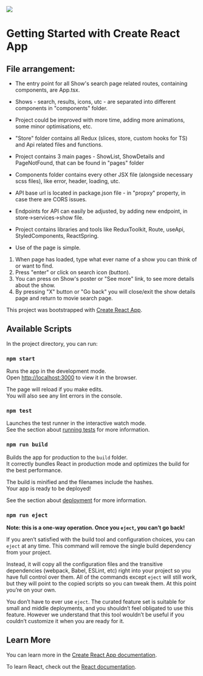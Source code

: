 ![](https://github.com/AldisG/twsowgif/blob/main/TV-show-search.gif)

# Getting Started with Create React App
## File arrangement:

* The entry point for all Show's search page related routes, containing components, are App.tsx.
* Shows  - search, results, icons, utc - are separated into different components in "components" folder.
* Project could be improved with more time, adding more animations, some minor optimisations, etc.
* "Store" folder contains all Redux (slices, store, custom hooks for TS) and Api related files and functions.
* Project contains 3 main pages - ShowList, ShowDetails and PageNotFound, that can be found in "pages" folder
* Components folder contains every other JSX file (alongside necessary scss files), like error, header, loading, utc.
* API base url is located in package.json file - in "propxy" property, in case there are CORS issues.
* Endpoints for API can easily be adjusted, by adding new endpoint, in store->services->show file.
* Project contains libraries and tools like ReduxToolkit, Route, useApi, StyledComponents, ReactSpring.

* Use of the page is simple. 
1) When page has loaded, type what ever name of a show you can think of or want to find.
2) Press "enter" or click on search icon (button).
3) You can press on Show's poster or "See more" link, to see more details about the show.
4) By pressing "X" button or "Go back" you will close/exit the show details page and return to movie search page.

This project was bootstrapped with [Create React App](https://github.com/facebook/create-react-app).

## Available Scripts

In the project directory, you can run:

### `npm start`

Runs the app in the development mode.\
Open [http://localhost:3000](http://localhost:3000) to view it in the browser.

The page will reload if you make edits.\
You will also see any lint errors in the console.

### `npm test`

Launches the test runner in the interactive watch mode.\
See the section about [running tests](https://facebook.github.io/create-react-app/docs/running-tests) for more information.

### `npm run build`

Builds the app for production to the `build` folder.\
It correctly bundles React in production mode and optimizes the build for the best performance.

The build is minified and the filenames include the hashes.\
Your app is ready to be deployed!

See the section about [deployment](https://facebook.github.io/create-react-app/docs/deployment) for more information.

### `npm run eject`

**Note: this is a one-way operation. Once you `eject`, you can’t go back!**

If you aren’t satisfied with the build tool and configuration choices, you can `eject` at any time. This command will remove the single build dependency from your project.

Instead, it will copy all the configuration files and the transitive dependencies (webpack, Babel, ESLint, etc) right into your project so you have full control over them. All of the commands except `eject` will still work, but they will point to the copied scripts so you can tweak them. At this point you’re on your own.

You don’t have to ever use `eject`. The curated feature set is suitable for small and middle deployments, and you shouldn’t feel obligated to use this feature. However we understand that this tool wouldn’t be useful if you couldn’t customize it when you are ready for it.

## Learn More

You can learn more in the [Create React App documentation](https://facebook.github.io/create-react-app/docs/getting-started).

To learn React, check out the [React documentation](https://reactjs.org/).
